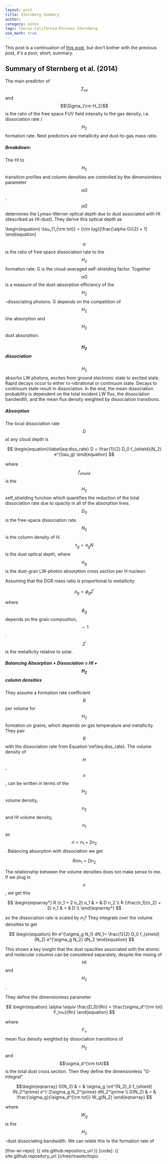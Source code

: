 ```yaml
---
layout: post
title: Sternberg Summary
author: 
category: notes
tags: Taurus-California-Perseus Sternberg
use_math: true
---
```


This post is a continuation of [this
post](http://ezbc.github.io/website/posts/notes/2015/02/20/Krumholz-Fitting/),
but don't bother with the previous post, it's a poor, short, summary.

## Summary of Sternberg et al. (2014)

The main predictor of $$\Sigma_{HI}$$ and $$\Sigma_{\rm H_2}$$ is the ratio
of the free space FUV field intensity to the gas density, i.e. dissociation
rate / $$H_2$$ formation rate. Next predictors are metallicity and dust-to-gas
mass ratio. 

##### Breakdown:

The HI to $$H_2$$ transition profiles and column densities are controlled by the
dimensionless parameter $$\alpha G$$. $$\alpha G$$ determines the Lyman-Werner
optical depth due to dust associated with HI (described as HI-dust). They
derive this optical depth as

\begin{equation}
    \tau_{1,{\rm tot}} = {\rm log}[\frac{\alpha G}{2} + 1]
\end{equation}

$$\alpha$$ is the ratio of free space dissociation rate to the $$H_2$$ formation
rate. G is the cloud-averaged self-shielding factor. Together $$\alpha G$$ is a
measure of the dust-absorption efficiency of the $$H_2$$-dissociating photons. G
depends on the competition of $$H_2$$ line absorption and $$H_2$$ dust absorption.

##### $$H_2$$ dissociation 

$$H_2$$ absorbs LW photons, excites from ground electronic state to excited state.
Rapid decays occur to either ro-vibrational or continuum state. Decays to
continuum state result in dissociation. In the end, the mean dissociation
probability is dependent on the total incident LW flux, the dissociation
bandwidth, and the mean flux density weighted by dissociation transitions.

##### Absorption


The local dissociation rate $$D$$ at any cloud depth is 

$$
\begin{equation}\label{eq:diss_rate}
    D = \frac{1}{2} D_0 f_{shield}(N_2) e^{\tau_g}
\end{equation}
$$

where $$f_{sheild}$$ is the $$H_2$$ self_shielding function which quantifies the
reduction of the total dissociation rate due to opacity in all of the
absorption lines. $$D_0$$ is the free-space dissociation rate. $$N_2$$ is the
column density of H. $$\tau_g = \sigma_g N$$ is the dust optical depth, where
$$\sigma_g$$ is the dust-gran LW-photon absorption cross section per H nucleon. 

Assuming that the DGR mass ratio is proportional to metallicity

$$
\begin{equation}
    \sigma_g \propto \phi_g Z^\prime
\end{equation}
$$

where $$\phi_g$$ depends on the grain composition, $$\sim 1$$. $$Z^\prime$$
is the metallicity relative to solar. 

##### Balancing Absorption + Dissociation = HI + $$H_2$$ column densities

They assume a formation rate coefficient $$R$$ per volume for $$H_2$$ formation
on grains, which depends on gas temperature and metallicity. They pair $$R$$
with the dissociation rate from Equation \ref{eq:diss_rate}. The volume density
of $$H$$, $$n$$, can be written in terms of the $$H_2$$ volume density,
$$n_2$$ and HI volume density, $$n_1$$ as $$n = n_1 + 2 n_2$$. Balancing
absorption with dissociation we get 

$$
\begin{equation}
    R n n_1 = D n_2
\end{equation}
$$

The relationship between the volume densities does not make sense to me. If we
plug in $$n$$, we get this

$$
\begin{eqnarray*}
    R (n_1 + 2 n_2) n_1 & = & D n_2 \\
    R (\frac{n_1}{n_2} + 2) n_1 & = & D \\
\end{eqnarray*}
$$

so the dissociation rate is scaled by $n_1$? They integrate over the volume
densities to get

$$
\begin{equation}
Rn e^{\sigma_g N_1} dN_1= \frac{1}{2} D_0 f_{shield}(N_2) e^{\sigma_g N_2} dN_2
\end{equation}
$$

This shows a key insight that the dust opacities associated with the atomic and
molecular columns can be considered separately, despite the mixing of $$HI$$
and $$H_2$$.

They define the dimensionless parameter

$$
\begin{equation}
    \alpha \equiv \frac{D_0}{Rn} = \frac{\sigma_d^{\rm tot} F_\nu}{Rn}
\end{equation}
$$

where $$F_\nu$$ mean flux density weighted by dissociation transitions of
$$H_2$$ and $$\sigma_d^{\rm tot}$$ is the total dust cross section. Then they
define the dimensionless "G-integral"

$$\begin{eqnarray}
    G(N_2) & = & \sigma_g \int^{N_2}_0 f_{shield}(N_2^\prime) e^{-2\sigma_g N_2^\prime} dN_2^\prime \\
    G(N_2) & = & \frac{\sigma_g}{\sigma_d^{\rm tot}} W_g(N_2)
\end{eqnarray}
$$

where $$W_g$$ is the $$H_2$$-dust dissociating bandwidth. We can relate this to
the formation rate of 

[thw-wi-repo]: {{ site.github.repository_url }}
[code]: {{ site.github.repository_url }}/tree/master/topic

